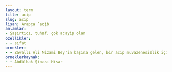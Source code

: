 ```yaml
---
layout: term
title: acip
slug: acip
lisan: Arapça ʽacįb
anlamlar:
- Şaşırtıcı, tuhaf, çok acayip olan
ozellikler:
- - sıfat
ornekler:
- - Zavallı Ali Nizami Bey'in başına gelen, bir acip muvazenesizlik içinde gene hususi bir muvazeneye varmaktan ibaret değil.
orneklerkaynak:
- - Abdülhak Şinasi Hisar
---
```

